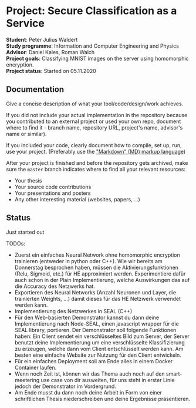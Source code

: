 # Project: Secure Classification as a Service
**Student**:         Peter Julius Waldert  
**Study programme**: Information and Computer Engineering and Physics  
**Advisor**:         Daniel Kales, Roman Walch  
**Project goals**:   Classifying MNIST images on the server using homomorphic encryption.  
**Project status**:  Started on 05.11.2020

## Documentation
Give a concise description of what your tool/code/design/work achieves.

If you did not include your actual implementation in the repository because you
contributed to an external project or used your own repo, document where to find it - 
branch name, repository URL, project's name, advisor's name or similar).

If you included your code, clearly document how to compile, set up, run, use your project.
(Preferably use the ["Markdown" (MD) markup language](https://help.github.com/articles/markdown-basics/))

After your project is finished and before the repository gets archived, make sure the
`master` branch indicates where to find all your relevant resources:

- Your thesis
- Your source code contributions
- Your presentations and posters
- Any other interesting material (websites, papers, ...)

## Status
Just started out

TODOs:
- Zuerst ein einfaches Neural Network ohne homomorphic encryption trainieren (entweder in python oder C++). 
    Wie wir bereits am Donnerstag besprochen haben, müssen die Aktivierungsfunktionen (Relu, Sigmoid, etc.)
    für HE approximiert werden. Experimentiere dafür auch schon in der Plain Implementierung, welche Auswirkungen
    das auf die Accuracy des Netzwerks hat.
- Exportieren des Neural Networks (Anzahl Neuronen und Layer, die trainierten Weights, ...)
    damit dieses für das HE Netzwerk verwendet werden kann.
- Implementierung des Netzwerkes in SEAL (C++)
- Für den Web-basierten Demonstrator kannst du dann deine Implementierung nach Node-SEAL,
    einen javascript wrapper für die SEAL library, portieren. Der Demonstrator soll folgende Funktionen haben:
    Ein Client sendet ein verschlüsseltes Bild zum Server, der Server benutzt deine Implementierung
    um eine verschlüsselte Klassifizierung zu erzeugen, welche dann vom Client entschlüsselt werden kann.
    Am besten eine einfache Website zur Nutzung für den Client entwickeln.
- Für ein einfaches Deployment soll am Ende alles in einem Docker Container laufen.
- Wenn noch Zeit ist, können wir das Thema auch noch auf den smart-meetering use case von dir ausweiten,
    für uns steht in erster Linie jedoch der Demonstrator im Vordergrund.
- Am Ende musst du dann noch deine Arbeit in Form von einer schriftlichen Thesis niederschreiben
    und deine Ergebnisse präsentieren. 
